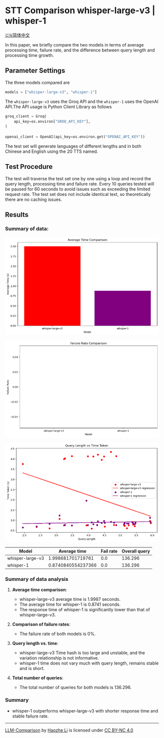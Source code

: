 # STT Comparison whisper-large-v3 | whisper-1

[🇨🇳简体中文](stt-zh.md)

In this paper, we briefly compare the two models in terms of average processing time, failure rate, and the difference between query length and processing time growth.



## Parameter Settings

The three models compared are

````python
models = ["whisper-large-v3", "whisper-1"]
````

The `whisper-large-v3` uses the Groq API and the `whisper-1` uses the OpenAI API.The API usage is Python Client Library as follows

````python
groq_client = Groq(
    api_key=os.environ["GROQ_API_KEY"],
)

openai_client = OpenAI(api_key=os.environ.get("OPENAI_API_KEY"))
````



The test set will generate languages of different lengths and in both Chinese and English using the 20 TTS named.



## Test Procedure

The test will traverse the test set one by one using a loop and record the query length, processing time and failure rate. Every 10 queries tested will be paused for 60 seconds to avoid issues such as exceeding the limited request rate. The test set does not include identical text, so theoretically there are no caching issues.



## Results

### Summary of data:

![output4](output4.png)

![output5](output5.png)

![output6](output6.png)

| Model            | Average time       | Fail rate | Overall query |
| ---------------- | ------------------ | --------- | ------------- |
| whisper-large-v3 | 1.998681701719761  | 0.0       | 136.296       |
| whisper-1        | 0.8740840554237366 | 0.0       | 136.296       |

### Summary of data analysis

1. **Average time comparison**:
   - whisper-large-v3 average time is 1.9987 seconds.
   - The average time for whisper-1 is 0.8741 seconds.
   - The response time of whisper-1 is significantly lower than that of whisper-large-v3.

2. **Comparison of failure rates**:
   - The failure rate of both models is 0%.

3. **Query length vs. time**:
   - whisper-large-v3 Time hash is too large and unstable, and the variation relationship is not informative.
   - whisper-1 time does not vary much with query length, remains stable and is short.

4. **Total number of queries**:
   - The total number of queries for both models is 136.296.

### Summary
- whisper-1 outperforms whisper-large-v3 with shorter response time and stable failure rate.

---

<p xmlns:cc="http://creativecommons.org/ns#" xmlns:dct="http://purl.org/dc/terms/"><a property="dct:title" rel="cc:attributionURL" href="https://haozhe-li.github.io/LLM-Comparison/">LLM-Comparison</a> by <a rel="cc:attributionURL dct:creator" property="cc:attributionName" href="https://haozhe.li">Haozhe Li</a> is licensed under <a href="https://creativecommons.org/licenses/by-nc/4.0/?ref=chooser-v1" target="_blank" rel="license noopener noreferrer" style="display:inline-block;">CC BY-NC 4.0<img style="height:22px!important;margin-left:3px;vertical-align:text-bottom;" src="https://mirrors.creativecommons.org/presskit/icons/cc.svg?ref=chooser-v1" alt=""><img style="height:22px!important;margin-left:3px;vertical-align:text-bottom;" src="https://mirrors.creativecommons.org/presskit/icons/by.svg?ref=chooser-v1" alt=""><img style="height:22px!important;margin-left:3px;vertical-align:text-bottom;" src="https://mirrors.creativecommons.org/presskit/icons/nc.svg?ref=chooser-v1" alt=""></a></p>
